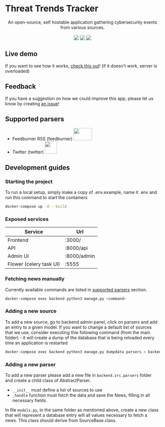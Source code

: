 # Threat Trends Tracker

<p align="center">
    An open-source, self hostable application gathering cybersecurity events from various sources.
    </br>
    </br>
    <a href="#codeql" alt="CodeQL">
        <img src="https://github.com/ApiusTechnologies/TTT/actions/workflows/codeql-analysis.yml/badge.svg" /></a>
    <a href="#tests" alt="Tests">
        <img src="https://github.com/ApiusTechnologies/TTT/actions/workflows/tests.yml/badge.svg" /></a>
    <a href="#coverage" alt="Coverage">
        <img src="https://img.shields.io/badge/Code%20Coverage-50%25-critical?style=flat" /></a>
</p>

## Live demo

If you want to see how it works, [check this out](https://threattrendstracker.tk/)! (if it doesn't work, server is overloaded)

## Feedback

If you have a suggestion on how we could improve this app, please let us know by creating [an issue](https://github.com/ApiusTechnologies/TTT/issues/new)!

## Supported parsers

* Feedburner RSS (feedburner) <a href="https://feedburner.google.com/"><img style="width:60px;height:40px" src="https://services.google.com/fh/files/misc/feedburner-logo.png"></a>
* Twitter (twitter) <a href="https://twitter.com/"><img style="width:40px;height:40px" src="https://icon.horse/icon/twitter.com"></a>

## Development guides
### Starting the project

To run a local setup, simply make a copy of .env.example, name it .env and run this command to start the containers

```bash
docker-compose up -d --build
```

### Exposed services

| Service                 | Url         |
|-------------------------|-------------|
| Frontend                | :3000/      |
| API                     | :8000/api   |
| Admin UI                | :8000/admin |
| Flower (celery task UI) | :5555       |

### Fetching news manually

Currently available commands are listed in [supported parsers](#supported-parsers) section.

```bash
docker-compose exec backend python3 manage.py <command>
```

### Adding a new source

To add a new source, go to backend admin panel, click on parsers and add an entry to a given model. If you want to change a default list of sources that we use, consider executing thie following command (from the main folder) - it will create a dump of the database that is being reloaded every time an application is restarted

```bash
docker-compose exec backend python3 manage.py dumpdata parsers > backend/src/parsers/fixtures/initial_sources.json
```

### Adding a new parser

To add a new parser please add a new file in `backend.src.parsers` folder and create a child class of AbstractParser.
* `__init__` must define a list of sources to use
* `_handle` function must fetch the data and save the News, filling in all necessary fields.

In file `models.py`, in the same folder as mentioned above, create a new class that will represent a database entry will all values necessary to fetch a news. This class should derive from SourceBase class.
